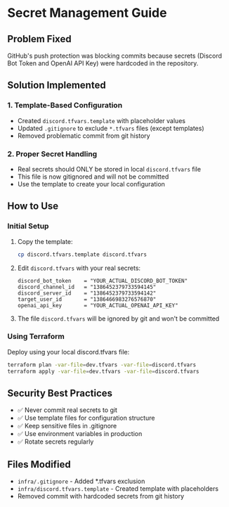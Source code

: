 # Secret Management Guide

## Problem Fixed
GitHub's push protection was blocking commits because secrets (Discord Bot Token and OpenAI API Key) were hardcoded in the repository.

## Solution Implemented

### 1. Template-Based Configuration
- Created `discord.tfvars.template` with placeholder values
- Updated `.gitignore` to exclude `*.tfvars` files (except templates)
- Removed problematic commit from git history

### 2. Proper Secret Handling
- Real secrets should ONLY be stored in local `discord.tfvars` file
- This file is now gitignored and will not be committed
- Use the template to create your local configuration

## How to Use

### Initial Setup
1. Copy the template:
   ```bash
   cp discord.tfvars.template discord.tfvars
   ```

2. Edit `discord.tfvars` with your real secrets:
   ```
   discord_bot_token    = "YOUR_ACTUAL_DISCORD_BOT_TOKEN"
   discord_channel_id   = "1386452379733594145"
   discord_server_id    = "1386452379733594142"
   target_user_id       = "1386466983276576870"
   openai_api_key       = "YOUR_ACTUAL_OPENAI_API_KEY"
   ```

3. The file `discord.tfvars` will be ignored by git and won't be committed

### Using Terraform
Deploy using your local discord.tfvars file:
```bash
terraform plan -var-file=dev.tfvars -var-file=discord.tfvars
terraform apply -var-file=dev.tfvars -var-file=discord.tfvars
```

## Security Best Practices
- ✅ Never commit real secrets to git
- ✅ Use template files for configuration structure
- ✅ Keep sensitive files in .gitignore
- ✅ Use environment variables in production
- ✅ Rotate secrets regularly

## Files Modified
- `infra/.gitignore` - Added *.tfvars exclusion
- `infra/discord.tfvars.template` - Created template with placeholders
- Removed commit with hardcoded secrets from git history
